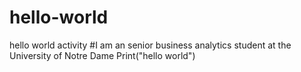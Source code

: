 # hello-world
hello world activity
#I am an senior business analytics student at the University of Notre Dame
Print("hello world")
